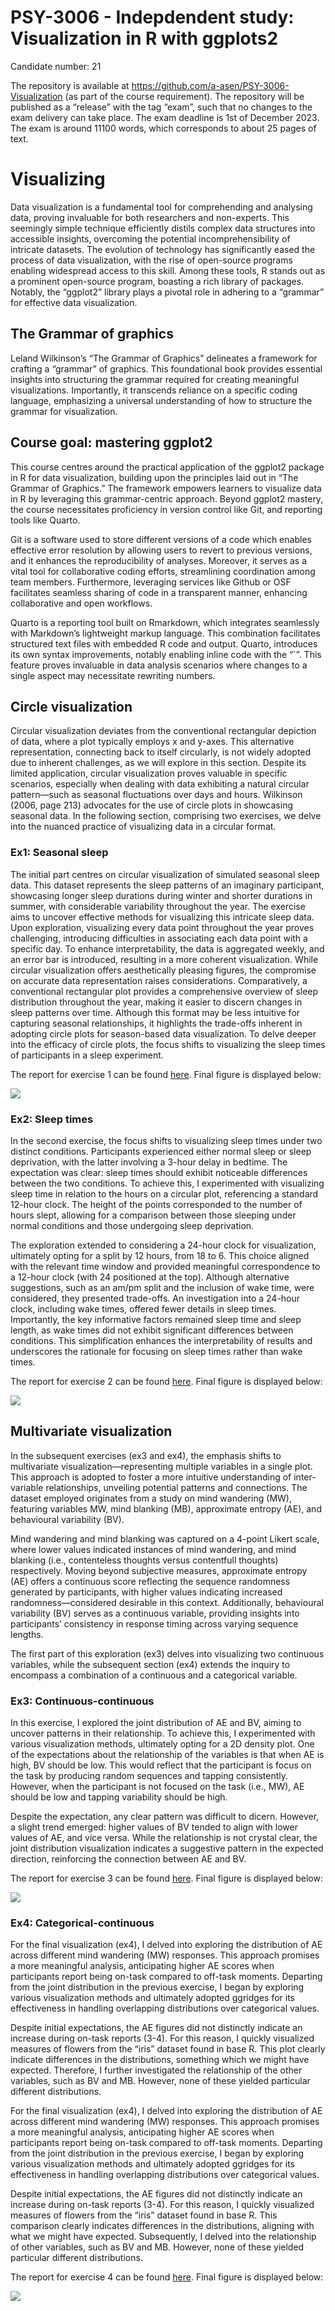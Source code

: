 # PSY-3006 - Indepdendent study: Visualization in R with ggplots2

Candidate number: 21

The repository is available at
https://github.com/a-asen/PSY-3006-Visualization (as part of the course
requirement). The repository will be published as a “release” with the
tag “exam”, such that no changes to the exam delivery can take place.
The exam deadline is 1st of December 2023. The exam is around 11100
words, which corresponds to about 25 pages of text.



# Visualizing

Data visualization is a fundamental tool for comprehending and analysing
data, proving invaluable for both researchers and non-experts. This
seemingly simple technique efficiently distils complex data structures
into accessible insights, overcoming the potential incomprehensibility
of intricate datasets. The evolution of technology has significantly
eased the process of data visualization, with the rise of open-source
programs enabling widespread access to this skill. Among these tools, R
stands out as a prominent open-source program, boasting a rich library
of packages. Notably, the “ggplot2” library plays a pivotal role in
adhering to a “grammar” for effective data visualization.

## The Grammar of graphics

Leland Wilkinson’s “The Grammar of Graphics” delineates a framework for
crafting a “grammar” of graphics. This foundational book provides
essential insights into structuring the grammar required for creating
meaningful visualizations. Importantly, it transcends reliance on a
specific coding language, emphasizing a universal understanding of how
to structure the grammar for visualization.

## Course goal: mastering ggplot2

This course centres around the practical application of the ggplot2
package in R for data visualization, building upon the principles laid
out in “The Grammar of Graphics.” The framework empowers learners to
visualize data in R by leveraging this grammar-centric approach. Beyond
ggplot2 mastery, the course necessitates proficiency in version control
like Git, and reporting tools like Quarto.

Git is a software used to store different versions of a code which
enables effective error resolution by allowing users to revert to
previous versions, and it enhances the reproducibility of analyses.
Moreover, it serves as a vital tool for collaborative coding efforts,
streamlining coordination among team members. Furthermore, leveraging
services like Github or OSF facilitates seamless sharing of code in a
transparent manner, enhancing collaborative and open workflows.

Quarto is a reporting tool built on Rmarkdown, which integrates
seamlessly with Markdown’s lightweight markup language. This combination
facilitates structured text files with embedded R code and output.
Quarto, introduces its own syntax improvements, notably enabling inline
code with the “\`”. This feature proves invaluable in data analysis
scenarios where changes to a single aspect may necessitate rewriting
numbers.

## Circle visualization

Circular visualization deviates from the conventional rectangular
depiction of data, where a plot typically employs x and y-axes. This
alternative representation, connecting back to itself circularly, is not
widely adopted due to inherent challenges, as we will explore in this
section. Despite its limited application, circular visualization proves
valuable in specific scenarios, especially when dealing with data
exhibiting a natural circular pattern—such as seasonal fluctuations over
days and hours. Wilkinson (2006, page 213) advocates for the use of
circle plots in showcasing seasonal data. In the following section,
comprising two exercises, we delve into the nuanced practice of
visualizing data in a circular format.

### Ex1: Seasonal sleep

The initial part centres on circular visualization of simulated seasonal
sleep data. This dataset represents the sleep patterns of an imaginary
participant, showcasing longer sleep durations during winter and shorter
durations in summer, with considerable variability throughout the year.
The exercise aims to uncover effective methods for visualizing this
intricate sleep data. Upon exploration, visualizing every data point
throughout the year proves challenging, introducing difficulties in
associating each data point with a specific day. To enhance
interpretability, the data is aggregated weekly, and an error bar is
introduced, resulting in a more coherent visualization. While circular
visualization offers aesthetically pleasing figures, the compromise on
accurate data representation raises considerations. Comparatively, a
conventional rectangular plot provides a comprehensive overview of sleep
distribution throughout the year, making it easier to discern changes in
sleep patterns over time. Although this format may be less intuitive for
capturing seasonal relationships, it highlights the trade-offs inherent
in adopting circle plots for season-based data visualization. To delve
deeper into the efficacy of circle plots, the focus shifts to
visualizing the sleep times of participants in a sleep experiment.

The report for exercise 1 can be found
[here](https://github.com/a-asen/PSY-3006-Visualization/blob/main/ex1/report/Circle%20plot%20-%20seasonal%20sleep.md).
Final figure is displayed below:

![](final_report_files/figure-commonmark/unnamed-chunk-2-1.png)

### Ex2: Sleep times

In the second exercise, the focus shifts to visualizing sleep times
under two distinct conditions. Participants experienced either normal
sleep or sleep deprivation, with the latter involving a 3-hour delay in
bedtime. The expectation was clear: sleep times should exhibit
noticeable differences between the two conditions. To achieve this, I
experimented with visualizing sleep time in relation to the hours on a
circular plot, referencing a standard 12-hour clock. The height of the
points corresponded to the number of hours slept, allowing for a
comparison between those sleeping under normal conditions and those
undergoing sleep deprivation.

The exploration extended to considering a 24-hour clock for
visualization, ultimately opting for a split by 12 hours, from 18 to 6.
This choice aligned with the relevant time window and provided
meaningful correspondence to a 12-hour clock (with 24 positioned at the
top). Although alternative suggestions, such as an am/pm split and the
inclusion of wake time, were considered, they presented trade-offs. An
investigation into a 24-hour clock, including wake times, offered fewer
details in sleep times. Importantly, the key informative factors
remained sleep time and sleep length, as wake times did not exhibit
significant differences between conditions. This simplification enhances
the interpretability of results and underscores the rationale for
focusing on sleep times rather than wake times.

The report for exercise 2 can be found
[here](https://github.com/a-asen/PSY-3006-Visualization/blob/main/ex2/report/Circle%20plot%20-%20sleep%20times.md).
Final figure is displayed below:

![](final_report_files/figure-commonmark/unnamed-chunk-4-1.png)

## Multivariate visualization

In the subsequent exercises (ex3 and ex4), the emphasis shifts to
multivariate visualization—representing multiple variables in a single
plot. This approach is adopted to foster a more intuitive understanding
of inter-variable relationships, unveiling potential patterns and
connections. The dataset employed originates from a study on mind
wandering (MW), featuring variables MW, mind blanking (MB), approximate
entropy (AE), and behavioural variability (BV).

Mind wandering and mind blanking was captured on a 4-point Likert scale,
where lower values indicated instances of mind wandering, and mind
blanking (i.e., contenteless thoughts versus contentfull thoughts)
respectively. Moving beyond subjective measures, approximate entropy
(AE) offers a continuous score reflecting the sequence randomness
generated by participants, with higher values indicating increased
randomness—considered desirable in this context. Additionally,
behavioural variability (BV) serves as a continuous variable, providing
insights into participants’ consistency in response timing across
varying sequence lengths.

The first part of this exploration (ex3) delves into visualizing two
continuous variables, while the subsequent section (ex4) extends the
inquiry to encompass a combination of a continuous and a categorical
variable.

### Ex3: Continuous-continuous

In this exercise, I explored the joint distribution of AE and BV, aiming
to uncover patterns in their relationship. To achieve this, I
experimented with various visualization methods, ultimately opting for a
2D density plot. One of the expectations about the relationship of the
variables is that when AE is high, BV should be low. This would reflect
that the participant is focus on the task by producing random sequences
and tapping consistently. However, when the participant is not focused
on the task (i.e., MW), AE should be low and tapping variability should
be high.

Despite the expectation, any clear pattern was difficult to dicern.
However, a slight trend emerged: higher values of BV tended to align
with lower values of AE, and vice versa. While the relationship is not
crystal clear, the joint distribution visualization indicates a
suggestive pattern in the expected direction, reinforcing the connection
between AE and BV.

The report for exercise 3 can be found
[here](https://github.com/a-asen/PSY-3006-Visualization/blob/main/ex3/report/Multivariate%20visualization%20ex3.md).
Final figure is displayed below:

![](final_report_files/figure-commonmark/unnamed-chunk-6-1.png)

### Ex4: Categorical-continuous

For the final visualization (ex4), I delved into exploring the
distribution of AE across different mind wandering (MW) responses. This
approach promises a more meaningful analysis, anticipating higher AE
scores when participants report being on-task compared to off-task
moments. Departing from the joint distribution in the previous exercise,
I began by exploring various visualization methods and ultimately
adopted ggridges for its effectiveness in handling overlapping
distributions over categorical values.

Despite initial expectations, the AE figures did not distinctly indicate
an increase during on-task reports (3-4). For this reason, I quickly
visualized measures of flowers from the “iris” dataset found in base R.
This plot clearly indicate differences in the distributions, something
which we might have expected. Therefore, I further investigated the
relationship of the other variables, such as BV and MB. However, none of
these yielded particular different distributions.

For the final visualization (ex4), I delved into exploring the
distribution of AE across different mind wandering (MW) responses. This
approach promises a more meaningful analysis, anticipating higher AE
scores when participants report being on-task compared to off-task
moments. Departing from the joint distribution in the previous exercise,
I began by exploring various visualization methods and ultimately
adopted ggridges for its effectiveness in handling overlapping
distributions over categorical values.

Despite initial expectations, the AE figures did not distinctly indicate
an increase during on-task reports (3-4). For this reason, I quickly
visualized measures of flowers from the “iris” dataset found in base R.
This comparison clearly indicates differences in the distributions,
aligning with what we might have expected. Subsequently, I delved into
the relationship of other variables, such as BV and MB. However, none of
these yielded particular different distributions.

The report for exercise 4 can be found
[here](https://github.com/a-asen/PSY-3006-Visualization/blob/main/ex4/report/Multivariate%20visualization%20ex4.md).
Final figure is displayed below:

![](final_report_files/figure-commonmark/start%20plot-1.png)
